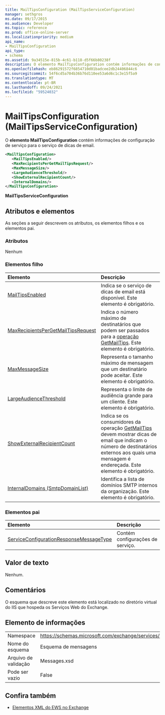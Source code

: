 ```yaml
---
title: MailTipsConfiguration (MailTipsServiceConfiguration)
manager: sethgros
ms.date: 09/17/2015
ms.audience: Developer
ms.topic: reference
ms.prod: office-online-server
ms.localizationpriority: medium
api_name:
- MailTipsConfiguration
api_type:
- schema
ms.assetid: 9a34515e-815b-4c61-b118-d5f66b80238f
description: O elemento MailTipsConfiguration contém informações de configuração de serviço para o serviço de dicas de email.
ms.openlocfilehash: eb86291572f6854710d01badcee2db24406844c6
ms.sourcegitcommit: 54f6cd5a704b36b76d110ee53a6d6c1c3e15f5a9
ms.translationtype: MT
ms.contentlocale: pt-BR
ms.lasthandoff: 09/24/2021
ms.locfileid: "59524032"
---
```

# <a name="mailtipsconfiguration-mailtipsserviceconfiguration"></a>MailTipsConfiguration (MailTipsServiceConfiguration)

O **elemento MailTipsConfiguration** contém informações de configuração de serviço para o serviço de dicas de email. 
  
```XML
<MailTipsConfiguration>
   <MailTipsEnabled/>
   <MaxRecipientsPerGetMailTipsRequest/>
   <MaxMessageSize/>
   <LargeAudienceThreshold/>
   <ShowExternalRecipientCount/>
   <InternalDomains/>
</MailTipsConfiguration>
```

 **MailTipsServiceConfiguration**
## <a name="attributes-and-elements"></a>Atributos e elementos

As seções a seguir descrevem os atributos, os elementos filhos e os elementos pai.
  
### <a name="attributes"></a>Atributos

Nenhum
  
### <a name="child-elements"></a>Elementos filho

|**Elemento**|**Descrição**|
|:-----|:-----|
|[MailTipsEnabled](mailtipsenabled.md) <br/> |Indica se o serviço de dicas de email está disponível. Este elemento é obrigatório.  <br/> |
|[MaxRecipientsPerGetMailTipsRequest](maxrecipientspergetmailtipsrequest.md) <br/> |Indica o número máximo de destinatários que podem ser passados para a [operação GetMailTips](getmailtips-operation.md). Este elemento é obrigatório.  <br/> |
|[MaxMessageSize](maxmessagesize.md) <br/> |Representa o tamanho máximo de mensagem que um destinatário pode aceitar. Este elemento é obrigatório.  <br/> |
|[LargeAudienceThreshold](largeaudiencethreshold.md) <br/> |Representa o limite de audiência grande para um cliente. Este elemento é obrigatório.  <br/> |
|[ShowExternalRecipientCount](showexternalrecipientcount.md) <br/> |Indica se os consumidores da operação [GetMailTips](getmailtips-operation.md) devem mostrar dicas de email que indicam o número de destinatários externos aos quais uma mensagem é endereçada. Este elemento é obrigatório.  <br/> |
|[InternalDomains (SmtpDomainList)](internaldomains-smtpdomainlist.md) <br/> |Identifica a lista de domínios SMTP internos da organização. Este elemento é obrigatório.  <br/> |
   
### <a name="parent-elements"></a>Elementos pai

|**Elemento**|**Descrição**|
|:-----|:-----|
|[ServiceConfigurationResponseMessageType](serviceconfigurationresponsemessagetype.md) <br/> |Contém configurações de serviço.  <br/> |
   
## <a name="text-value"></a>Valor de texto

Nenhum.
  
## <a name="remarks"></a>Comentários

O esquema que descreve este elemento está localizado no diretório virtual do IIS que hospeda os Serviços Web do Exchange.
  
## <a name="element-information"></a>Elemento de informações

|||
|:-----|:-----|
|Namespace  <br/> |https://schemas.microsoft.com/exchange/services/2006/messages  <br/> |
|Nome do esquema  <br/> |Esquema de mensagens  <br/> |
|Arquivo de validação  <br/> |Messages.xsd  <br/> |
|Pode ser vazio  <br/> |False  <br/> |
   
## <a name="see-also"></a>Confira também



- [Elementos XML do EWS no Exchange](ews-xml-elements-in-exchange.md)

